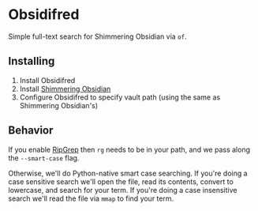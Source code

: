 # Obsidifred

Simple full-text search for Shimmering Obsidian via `of`.

## Installing

1. Install Obsidifred
1. Install [Shimmering Obsidian](https://github.com/chrisgrieser/shimmering-obsidian)
1. Configure Obsidifred to specify vault path (using the same as Shimmering Obsidian's)

## Behavior

If you enable [RipGrep](https://github.com/BurntSushi/ripgrep) then `rg` needs to be in your path, and we pass along the `--smart-case` flag.

Otherwise, we'll do Python-native smart case searching. If you're doing a case sensitive search we'll open the file, read its contents, convert to lowercase, and search for your term. If you're doing a case insensitive search we'll read the file via `mmap` to find your term. 

